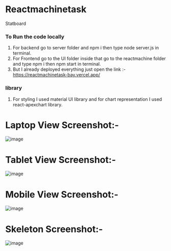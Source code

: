 # Reactmachinetask
Statboard


### To Run the code locally 
1) For backend go to server folder and npm i then type node server.js in terminal.
2) For Frontend go to the UI folder inside that go to the reactmachine folder and type npm i then npm start in terminal.
3) But I already deployed everything just open the link  :- https://reactmachinetask-bay.vercel.app/


### library
1) For styling I used material UI library and for chart representation I used react-apexchart library.

# Laptop View Screenshot:-

![image](https://cdn.hashnode.com/res/hashnode/image/upload/v1707478959172/dfff8cff-f32d-4699-a238-0b67ef5b1057.png)

# Tablet View Screenshot:-

![image](https://cdn.hashnode.com/res/hashnode/image/upload/v1707479036006/0ec5a8e8-f381-4042-84df-4e1ae60a5c85.png)

# Mobile View Screenshot:-

![image](https://cdn.hashnode.com/res/hashnode/image/upload/v1707479081407/16ee77b1-710a-4692-8706-dc1da802c330.png)

# Skeleton Screenshot:-

![image](https://cdn.hashnode.com/res/hashnode/image/upload/v1707479149074/2fe25e90-3400-420e-8e70-8f7a03918136.png)
